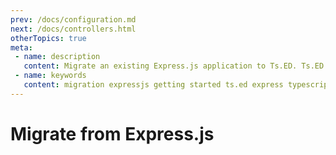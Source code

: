 ```yaml
---
prev: /docs/configuration.md
next: /docs/controllers.html
otherTopics: true
meta:
 - name: description
   content: Migrate an existing Express.js application to Ts.ED. Ts.ED is built on top of Express and uses TypeScript language.
 - name: keywords
   content: migration expressjs getting started ts.ed express typescript node.js javascript decorators mvc class models
---
```

# Migrate from Express.js